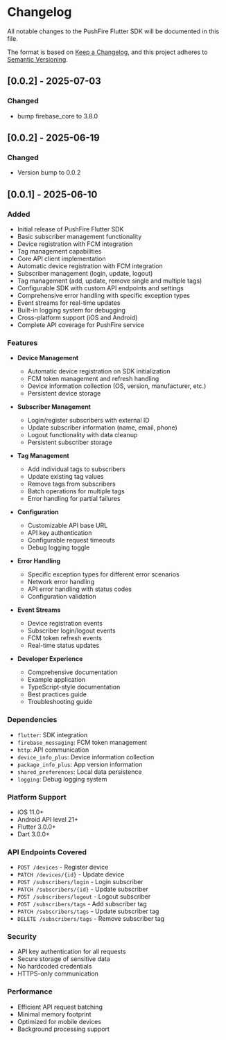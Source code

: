 # Changelog

All notable changes to the PushFire Flutter SDK will be documented in this file.

The format is based on [Keep a Changelog](https://keepachangelog.com/en/1.0.0/),
and this project adheres to [Semantic Versioning](https://semver.org/spec/v2.0.0.html).


## [0.0.2] - 2025-07-03
### Changed
- bump firebase_core to 3.8.0


## [0.0.2] - 2025-06-19

### Changed
- Version bump to 0.0.2

## [0.0.1] - 2025-06-10

### Added
- Initial release of PushFire Flutter SDK
- Basic subscriber management functionality
- Device registration with FCM integration
- Tag management capabilities
- Core API client implementation
- Automatic device registration with FCM integration
- Subscriber management (login, update, logout)
- Tag management (add, update, remove single and multiple tags)
- Configurable SDK with custom API endpoints and settings
- Comprehensive error handling with specific exception types
- Event streams for real-time updates
- Built-in logging system for debugging
- Cross-platform support (iOS and Android)
- Complete API coverage for PushFire service

### Features
- **Device Management**
  - Automatic device registration on SDK initialization
  - FCM token management and refresh handling
  - Device information collection (OS, version, manufacturer, etc.)
  - Persistent device storage

- **Subscriber Management**
  - Login/register subscribers with external ID
  - Update subscriber information (name, email, phone)
  - Logout functionality with data cleanup
  - Persistent subscriber storage

- **Tag Management**
  - Add individual tags to subscribers
  - Update existing tag values
  - Remove tags from subscribers
  - Batch operations for multiple tags
  - Error handling for partial failures

- **Configuration**
  - Customizable API base URL
  - API key authentication
  - Configurable request timeouts
  - Debug logging toggle

- **Error Handling**
  - Specific exception types for different error scenarios
  - Network error handling
  - API error handling with status codes
  - Configuration validation

- **Event Streams**
  - Device registration events
  - Subscriber login/logout events
  - FCM token refresh events
  - Real-time status updates

- **Developer Experience**
  - Comprehensive documentation
  - Example application
  - TypeScript-style documentation
  - Best practices guide
  - Troubleshooting guide

### Dependencies
- `flutter`: SDK integration
- `firebase_messaging`: FCM token management
- `http`: API communication
- `device_info_plus`: Device information collection
- `package_info_plus`: App version information
- `shared_preferences`: Local data persistence
- `logging`: Debug logging system

### Platform Support
- iOS 11.0+
- Android API level 21+
- Flutter 3.0.0+
- Dart 3.0.0+

### API Endpoints Covered
- `POST /devices` - Register device
- `PATCH /devices/{id}` - Update device
- `POST /subscribers/login` - Login subscriber
- `PATCH /subscribers/{id}` - Update subscriber
- `POST /subscribers/logout` - Logout subscriber
- `POST /subscribers/tags` - Add subscriber tag
- `PATCH /subscribers/tags` - Update subscriber tag
- `DELETE /subscribers/tags` - Remove subscriber tag

### Security
- API key authentication for all requests
- Secure storage of sensitive data
- No hardcoded credentials
- HTTPS-only communication

### Performance
- Efficient API request batching
- Minimal memory footprint
- Optimized for mobile devices
- Background processing support

[1.0.0]: https://github.com/pushfire/flutter-sdk/releases/tag/v1.0.0
